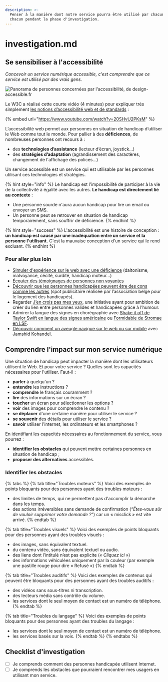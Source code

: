 ```yaml
---
description: >-
  Penser à la manière dont notre service pourra être utilisé par chacune et
  chacun pendant la phase d'investigation.
---
```


# investigation.md

## Se sensibiliser à l'accessibilité

_Concevoir un service numérique accessible, c'est comprendre que ce service est utilisé par des vrais gens._

![Panorama de personnes concernées par l'accessibilité, de design-accessible.fr](<../../../../../.gitbook/assets/image (22) (1) (1).png>)

Le W3C a réalisé cette courte vidéo (4 minutes) pour expliquer très simplement [les notions d’accessibilité web et de standards](https://www.w3.org/WAI/videos/standards-and-benefits/fr) :

{% embed url="https://www.youtube.com/watch?v=20SHvU2PKsM" %}

L’accessibilité web permet aux personnes en situation de handicap d’utiliser le Web comme tout le monde. Pour pallier à des **déficiences**, de nombreuses personnes ont recours à :

* des **technologies d’assistance** (lecteur d’écran, joystick…)
* des **stratégies d’adaptation** (agrandissement des caractères, changement de l'affichage des polices...)

Un service accessible est un service qui est utilisable par les personnes utilisant ces technologies et stratégies.

{% hint style="info" %}
Le handicap est l'impossibilité de participer à la vie de la collectivité à égalité avec les autres. **Le handicap est directement lié au contexte** :

* Une personne sourde n'aura aucun handicap pour lire un email ou envoyer un SMS.
* Un personne peut se retrouver en situation de handicap temporairement, sans souffrir de déficience.
{% endhint %}

{% hint style="success" %}
L'accessibilité est une histoire de conception : **un handicap est causé par une inadéquation entre un service et la personne l'utilisant.** C'est la mauvaise conception d'un service qui le rend excluant.
{% endhint %}

### Pour aller plus loin

* [Simuler d'expérience sur le web avec une déficience](https://www.atalan.fr/agissons/fr/) (daltonisme, malvoyance, cécité, surdité, handicap moteur...)
* [Écouter des témoignages de personnes non voyantes](https://app.gitbook.com/emissions/place-de-la-toile/les-aveugles-face-au-numerique)
* [Découvrir que les personnes handicapées peuvent être des cons comme les autres](https://www.youtube.com/watch?v=p8w60RPo7t4) (spot publicitaire réalisée par l’association belge pour le logement des handicapés).
* Regarder [J’en crois pas mes yeux](http://www.jencroispasmesyeux.com), une initiative ayant pour ambition de créer du lien entre personnes valides et handicapées grâce à l’humour.
* Admirer la langue des signes en chorégraphie avec [Shake it off de Taylor Swift en langue des signes américaine](https://www.youtube.com/watch?v=npEQattWkYc) ou [Formidable de Stromae en LSF](https://www.youtube.com/watch?v=5Qd6S37rasU).
* [Découvrir comment un aveugle navigue sur le web ou sur mobile](https://entrepreneur-interet-general.etalab.gouv.fr/blog/2019/08/30/demonstrations-accessibilite-numerique.html) avec Jamshid Kohandel.

## Comprendre l'impact sur mon service numérique

Une situation de handicap peut impacter la manière dont les utilisateurs utilisent le Web. Et pour votre service ? Quelles sont les capacités nécessaires pour l'utiliser. Faut-il :

* **parler** à quelqu'un ?
* **entendre** les instructions ?
* **comprendre** le français couramment ?
* **lire** des informations sur un écran ?
* **toucher** un écran pour sélectionner les options ?
* **voir** des images pour comprendre le contenu ?
* **se déplacer** d'une certaine manière pour utiliser le service ?
* **se souvenir** des détails pour utiliser le service ?
* **savoir** utiliser l'internet, les ordinateurs et les smartphones ?

En identifiant les capacités nécessaires au fonctionnement du service, vous pourrez :

* **identifier les obstacles** qui peuvent mettre certaines personnes en situation de handicap ;
* **proposer des alternatives** accessibles.

### Identifier les obstacles

{% tabs %}
{% tab title="Troubles moteurs" %}
Voici des exemples de points bloquants pour des personnes ayant des troubles moteurs :

* des limites de temps, qui ne permettent pas d'accomplir la démarche dans les temps.
* des actions irréversibles sans demande de confirmation (_“Êtes-vous sûr de vouloir supprimer votre demande ?”_) car un « misclick » est vite arrivé.
{% endtab %}

{% tab title="Troubles visuels" %}
Voici des exemples de points bloquants pour des personnes ayant des troubles visuels :

* des images, sans équivalent textuel.
* du contenu vidéo, sans équivalent textuel ou audio.
* des liens dont l’intitulé n’est pas explicite (_« Cliquez ici »_)
* des informations véhiculées uniquement par la couleur (par exemple une pastille rouge pour dire « Refusé »)
{% endtab %}

{% tab title="Troubles auditifs" %}
Voici des exemples de contenus qui peuvent être bloquants pour des personnes ayant des troubles auditifs :

* des vidéos sans sous-titres ni transcription.
* des lecteurs média sans contrôle du volume.
* les services dont le seul moyen de contact est un numéro de téléphone.
{% endtab %}

{% tab title="Troubles du langage" %}
Voici des exemples de points bloquants pour des personnes ayant des troubles du langage :

* les services dont le seul moyen de contact est un numéro de téléphone.
* les services basés sur la voix.
{% endtab %}
{% endtabs %}

## Checklist d'investigation

* [ ] Je comprends comment des personnes handicapée utilisent Internet.
* [ ] Je comprends les obstacles que pourraient rencontrer mes usagers en utilisant mon service.
